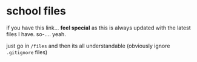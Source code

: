 # school files
if you have this link... **feel special** as this is always updated with the latest files I have.  so-.... yeah. 

just go in `/files` and then its all understandable (obviously ignore `.gitignore` files)
